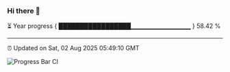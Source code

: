 ### Hi there 👋

⏳ Year progress { █████████████████▁▁▁▁▁▁▁▁▁▁▁▁▁ } 58.42 %

---

⏰ Updated on Sat, 02 Aug 2025 05:49:10 GMT

![Progress Bar CI](https://github.com/IshwaranRudhara/GIT-ACTION/workflows/Progress%20Bar%20CI/badge.svg)
